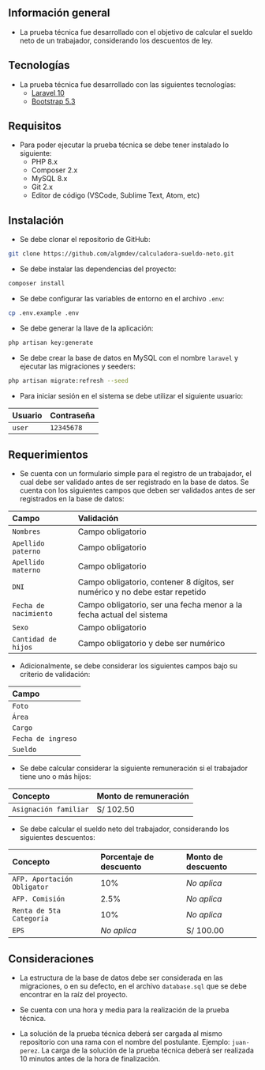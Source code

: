 
## Información general

* La prueba técnica fue desarrollado con el objetivo de calcular el sueldo neto de un trabajador, considerando los descuentos de ley.

## Tecnologías

* La prueba técnica fue desarrollado con las siguientes tecnologías:
  - [Laravel 10](https://laravel.com/docs/10.x)
  - [Bootstrap 5.3](https://getbootstrap.com/docs/5.3/getting-started/introduction/)

## Requisitos

* Para poder ejecutar la prueba técnica se debe tener instalado lo siguiente:
  - PHP 8.x
  - Composer 2.x
  - MySQL 8.x
  - Git 2.x
  - Editor de código (VSCode, Sublime Text, Atom, etc)

## Instalación

* Se debe clonar el repositorio de GitHub:

```bash
git clone https://github.com/algmdev/calculadora-sueldo-neto.git
```

* Se debe instalar las dependencias del proyecto:

```bash
composer install
```

* Se debe configurar las variables de entorno en el archivo `.env`:

```bash
cp .env.example .env
```

* Se debe generar la llave de la aplicación:

```bash
php artisan key:generate
```

* Se debe crear la base de datos en MySQL con el nombre `laravel` y ejecutar las migraciones y seeders:

```bash
php artisan migrate:refresh --seed
```

* Para iniciar sesión en el sistema se debe utilizar el siguiente usuario:

| Usuario                   | Contraseña                    |
| :------------------------ | :---------------------------- |
| `user`                    | `12345678`                    |

## Requerimientos

* Se cuenta con un formulario simple para el registro de un trabajador, el cual debe ser validado antes de ser registrado en la base de datos. Se cuenta con los siguientes campos que deben ser validados antes de ser registrados en la base de datos:

| Campo                     | Validación                                                                        |
| :------------------------ | :-------------------------------------------------------------------------------- |
| `Nombres`                 | Campo obligatorio                                                                 |
| `Apellido paterno`        | Campo obligatorio                                                                 |
| `Apellido materno`        | Campo obligatorio                                                                 |
| `DNI`                     | Campo obligatorio, contener 8 dígitos, ser numérico y no debe estar repetido      |
| `Fecha de nacimiento`     | Campo obligatorio, ser una fecha menor a la fecha actual del sistema              |
| `Sexo`                    | Campo obligatorio                                                                 |
| `Cantidad de hijos`       | Campo obligatorio y debe ser numérico                                             |

* Adicionalmente, se debe considerar los siguientes campos bajo su criterio de validación:

| Campo                 |
| :-------------------- |
| `Foto`                |
| `Área`                |
| `Cargo`               |
| `Fecha de ingreso`    |
| `Sueldo`              |

* Se debe calcular considerar la siguiente remuneración si el trabajador tiene uno o más hijos:

| Concepto                      | Monto de remuneración     |
| :---------------------------- | :------------------------ |
| `Asignación familiar`         | S/ 102.50                 |

* Se debe calcular el sueldo neto del trabajador, considerando los siguientes descuentos:

| Concepto                      | Porcentaje de descuento   | Monto de descuento    |
| :---------------------------- | :------------------------ | :-------------------- |
| `AFP. Aportación Obligator`   | 10%                       | *No aplica*           |
| `AFP. Comisión`               | 2.5%                      | *No aplica*           |
| `Renta de 5ta Categoría`      | 10%                       | *No aplica*           |
| `EPS`                         | *No aplica*               | S/ 100.00             |

## Consideraciones

* La estructura de la base de datos debe ser considerada en las migraciones, o en su defecto, en el archivo `database.sql` que se debe encontrar en la raíz del proyecto.

* Se cuenta con una hora y media para la realización de la prueba técnica.

* La solución de la prueba técnica deberá ser cargada al mismo repositorio con una rama con el nombre del postulante. Ejemplo: `juan-perez`. La carga de la solución de la prueba técnica deberá ser realizada 10 minutos antes de la hora de finalización.
